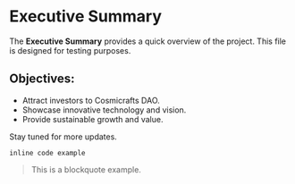 # Executive Summary

The **Executive Summary** provides a quick overview of the project. This file is designed for testing purposes.

## Objectives:
- Attract investors to Cosmicrafts DAO.
- Showcase innovative technology and vision.
- Provide sustainable growth and value.

Stay tuned for more updates.

`inline code example`

> This is a blockquote example.
